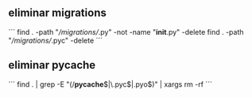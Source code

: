 ## eliminar migrations

´´´
find . -path "_/migrations/_.py" -not -name "**init**.py" -delete
find . -path "_/migrations/_.pyc" -delete
´´´

## eliminar **pycache**

´´´
find . | grep -E "(/**pycache**$|\.pyc$|\.pyo$)" | xargs rm -rf
´´´
